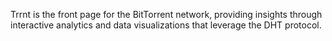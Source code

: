 Trrnt is the front page for the BitTorrent network, providing insights through interactive analytics and data visualizations that leverage the DHT protocol.